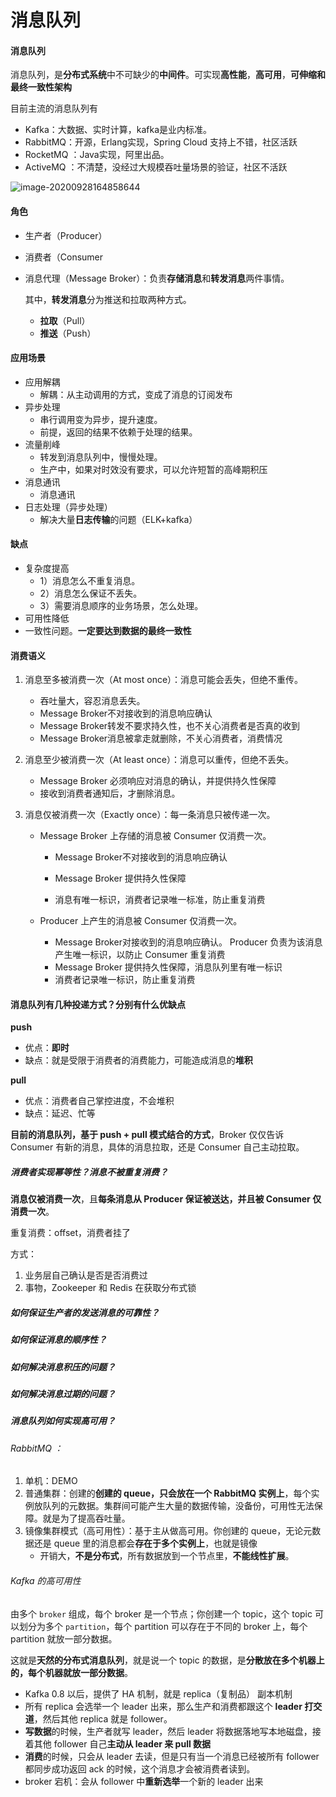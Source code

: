 # 消息队列 

#### 消息队列

消息队列，是**分布式系统**中不可缺少的**中间件**。可实现**高性能**，**高可用**，**可伸缩和最终一致性架构**

目前主流的消息队列有

- Kafka：大数据、实时计算，kafka是业内标准。
- RabbitMQ：开源，Erlang实现，Spring Cloud 支持上不错，社区活跃
- RocketMQ ：Java实现，阿里出品。
- ActiveMQ ：不清楚，没经过大规模吞吐量场景的验证，社区不活跃

![image-20200928164858644](https://gitee.com//chenchong0817/picture/raw/master/Aaron/20200928164900.png)

#### 角色

- 生产者（Producer）

- 消费者（Consumer

- 消息代理（Message Broker）：负责**存储消息**和**转发消息**两件事情。

  其中，**转发消息**分为推送和拉取两种方式。

  - **拉取**（Pull）
  - **推送**（Push）

#### 应用场景

- 应用解耦
  - 解耦：从主动调用的方式，变成了消息的订阅发布
- 异步处理
  - 串行调用变为异步，提升速度。
  - 前提，返回的结果不依赖于处理的结果。
- 流量削峰
  - 转发到消息队列中，慢慢处理。
  - 生产中，如果对时效没有要求，可以允许短暂的高峰期积压
- 消息通讯
  - 消息通讯
- 日志处理（异步处理）
  - 解决大量**日志传输**的问题（ELK+kafka）

#### 缺点

- 复杂度提高
  - 1）消息怎么不重复消息。
  - 2）消息怎么保证不丢失。
  - 3）需要消息顺序的业务场景，怎么处理。
- 可用性降低
- 一致性问题。**一定要达到数据的最终一致性**

#### 消费语义

1. 消息至多被消费一次（At most once）：消息可能会丢失，但绝不重传。

   - 吞吐量大，容忍消息丢失。
   - Message Broker不对接收到的消息响应确认
   - Message Broker转发不要求持久性，也不关心消费者是否真的收到
   - Message Broker消息被拿走就删除，不关心消费者，消费情况

2. 消息至少被消费一次（At least once）：消息可以重传，但绝不丢失。

   - Message Broker 必须响应对消息的确认，并提供持久性保障
   - 接收到消费者通知后，才删除消息。

3. 消息仅被消费一次（Exactly once）：每一条消息只被传递一次。

   - Message Broker 上存储的消息被 Consumer 仅消费一次。

     - Message Broker不对接收到的消息响应确认

     - Message Broker 提供持久性保障
     - 消息有唯一标识，消费者记录唯一标准，防止重复消费

   - Producer 上产生的消息被 Consumer 仅消费一次。

     - Message Broker对接收到的消息响应确认。 Producer 负责为该消息产生唯一标识，以防止 Consumer 重复消费
     - Message Broker 提供持久性保障，消息队列里有唯一标识
     - 消费者记录唯一标识，防止重复消费

#### 消息队列有几种投递方式？分别有什么优缺点

**push**

- 优点：**即时**
- 缺点：就是受限于消费者的消费能力，可能造成消息的**堆积**

**pull**

- 优点：消费者自己掌控进度，不会堆积
- 缺点：延迟、忙等

**目前的消息队列，基于 push + pull 模式结合的方式**，Broker 仅仅告诉 Consumer 有新的消息，具体的消息拉取，还是 Consumer 自己主动拉取。

##### 消费者实现幂等性？消息不被重复消费？

**消息仅被消费一次**，且**每条消息从 Producer 保证被送达，并且被 Consumer 仅消费一次**。

重复消费：offset，消费者挂了

方式：

1. 业务层自己确认是否是否消费过
2. 事物，Zookeeper 和 Redis 在获取分布式锁

##### 如何保证生产者的发送消息的可靠性？



##### 如何保证消息的顺序性？

##### 如何解决消息积压的问题？

##### 如何解决消息过期的问题？

##### 消息队列如何实现高可用？

###### RabbitMQ ：

1. 单机：DEMO
2. 普通集群：创建的**创建的 queue，只会放在一个 RabbitMQ 实例上**，每个实例放队列的元数据。集群间可能产生大量的数据传输，没备份，可用性无法保障。就是为了提高吞吐量。
3. 镜像集群模式（高可用性）：基于主从做高可用。你创建的 queue，无论元数据还是 queue 里的消息都会**存在于多个实例上**，也就是镜像
   - 开销大，**不是分布式**，所有数据放到一个节点里，**不能线性扩展**。

###### Kafka 的高可用性

由多个 `broker` 组成，每个 broker 是一个节点；你创建一个 topic，这个 topic 可以划分为多个 `partition`，每个 partition 可以存在于不同的 broker 上，每个 partition 就放一部分数据。

这就是**天然的分布式消息队列**，就是说一个 topic 的数据，是**分散放在多个机器上的，每个机器就放一部分数据**。

- Kafka 0.8 以后，提供了 HA 机制，就是 replica（复制品） 副本机制
- 所有 replica 会选举一个 leader 出来，那么生产和消费都跟这个 **leader 打交道**，然后其他 replica 就是 follower。
- **写数据**的时候，生产者就写 leader，然后 leader 将数据落地写本地磁盘，接着其他 follower 自己**主动从 leader 来 pull 数据**
- **消费**的时候，只会从 leader 去读，但是只有当一个消息已经被所有 follower 都同步成功返回 ack 的时候，这个消息才会被消费者读到。
-  broker 宕机：会从 follower 中**重新选举**一个新的 leader 出来